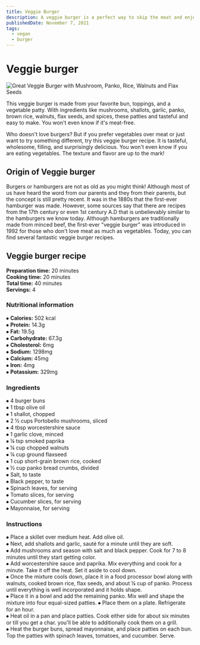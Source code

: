 ```yaml
---
title: Veggie Burger
description: A veggie burger is a perfect way to skip the meat and enjoy a healthy dose of vegetables.
publishedDate: November 7, 2021
tags:
  - vegan
  - burger
---
```


# Veggie burger

![Great Veggie Burger with Mushroom, Panko, Rice, Walnuts and Flax Seeds](/veggieburger.jpg "image")

This veggie burger is made from your favorite bun, toppings, and a vegetable patty. With ingredients like mushrooms, shallots, garlic, panko, brown rice, walnuts, flax seeds, and spices, these patties and tasteful and easy to make. You won't even know if it's meat-free.

Who doesn't love burgers? But if you prefer vegetables over meat or just want to try something different, try this veggie burger recipe. It is tasteful, wholesome, filling, and surprisingly delicious. You won't even know if you are eating vegetables. The texture and flavor are up to the mark!

## Origin of Veggie burger

Burgers or hamburgers are not as old as you might think! Although most of us have heard the word from our parents and they from their parents, but the concept is still pretty recent. It was in the 1880s that the first-ever hamburger was made. However, some sources say that there are recipes from the 17th century or even 1st century A.D that is unbelievably similar to the hamburgers we know today.
Although hamburgers are traditionally made from minced beef, the first-ever "veggie burger" was introduced in 1992 for those who don't love meat as much as vegetables. Today, you can find several fantastic veggie burger recipes.

## Veggie burger recipe

**Preparation time:** 20 minutes  
**Cooking time:** 20 minutes  
**Total time:** 40 minutes  
**Servings:** 4

### Nutritional information

⦁ **Calories:** 502 kcal  
⦁ **Protein:** 14.3g  
⦁ **Fat:** 19.5g  
⦁ **Carbohydrate:** 67.3g  
⦁ **Cholesterol:** 6mg  
⦁ **Sodium:** 1298mg  
⦁ **Calcium:** 45mg  
⦁ **Iron:** 4mg  
⦁ **Potassium:** 329mg

### Ingredients

⦁ 4 burger buns  
⦁ 1 tbsp olive oil  
⦁ 1 shallot, chopped  
⦁ 2 ½ cups Portobello mushrooms, sliced  
⦁ 4 tbsp worcestershire sauce  
⦁ 1 garlic clove, minced  
⦁ ¼ tsp smoked paprika  
⦁ ¼ cup chopped walnuts  
⦁ ¼ cup ground flaxseed  
⦁ 1 cup short-grain brown rice, cooked  
⦁ ½ cup panko bread crumbs, divided  
⦁ Salt, to taste  
⦁ Black pepper, to taste  
⦁ Spinach leaves, for serving  
⦁ Tomato slices, for serving  
⦁ Cucumber slices, for serving  
⦁ Mayonnaise, for serving

### Instructions

⦁ Place a skillet over medium heat. Add olive oil.  
⦁ Next, add shallots and garlic, sauté for a minute until they are soft.  
⦁ Add mushrooms and season with salt and black pepper. Cook for 7 to 8 minutes until they start getting color.  
⦁ Add worcestershire sauce and paprika. Mix everything and cook for a minute. Take it off the heat. Set it aside to cool down.  
⦁ Once the mixture cools down, place it in a food processor bowl along with walnuts, cooked brown rice, flax seeds, and about ¼ cup of panko. Process until everything is well incorporated and it holds shape.  
⦁ Place it in a bowl and add the remaining panko. Mix well and shape the mixture into four equal-sized patties. ⦁ Place them on a plate. Refrigerate for an hour.  
⦁ Heat oil in a pan and place patties. Cook either side for about six minutes or till you get a char. you'll be able to additionally cook them on a grill.  
⦁ Heat the burger buns, spread mayonnaise, and place patties on each bun. Top the patties with spinach leaves, tomatoes, and cucumber. Serve.
